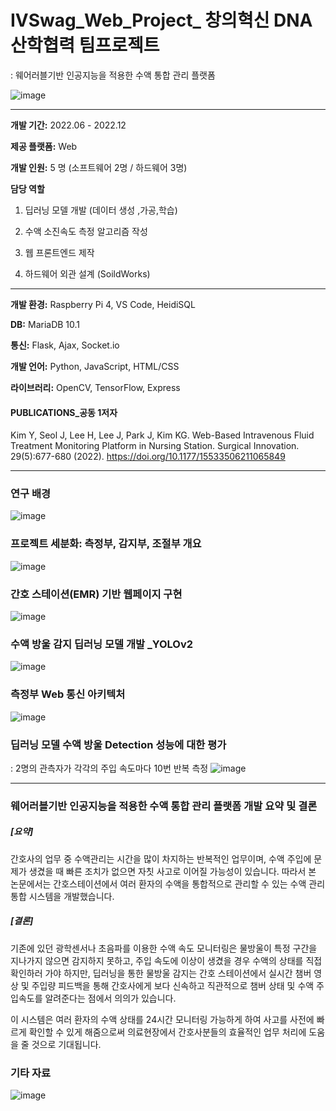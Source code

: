 # IVSwag_Web_Project_ 창의혁신 DNA 산학협력 팀프로젝트
: 웨어러블기반 인공지능을 적용한 수액 통합 관리 플랫폼

![image](https://github.com/hyomin0804/IVSwag_Web_Project/assets/87791247/f905b19f-85ec-471a-90dc-38cb32b9eed4)

---
**개발 기간:** 2022.06 - 2022.12


**제공 플랫폼:** Web


**개발 인원:** 5 명 (소프트웨어 2명 / 하드웨어 3명)


**담당 역할**

1) 딥러닝 모델 개발 (데이터 생성 ,가공,학습)

2) 수액 소진속도 측정 알고리즘 작성

3) 웹 프론트엔드 제작 

4) 하드웨어 외관 설계 (SoildWorks)

---

**개발 환경:** Raspberry Pi 4,  VS Code, HeidiSQL


**DB:** MariaDB 10.1


**통신:** Flask, Ajax, Socket.io


**개발 언어:** Python, JavaScript, HTML/CSS


**라이브러리:** OpenCV, TensorFlow, Express



#### PUBLICATIONS_공동 1저자
Kim Y, Seol J, Lee H, Lee J, Park J, Kim KG. Web-Based Intravenous Fluid Treatment Monitoring Platform in Nursing Station. Surgical Innovation. 29(5):677-680 (2022). https://doi.org/10.1177/15533506211065849

---
### 연구 배경
![image](https://github.com/hyomin0804/IVSwag_Web_Project/assets/87791247/1e03f089-18c5-4a3a-ba30-63b8ae9c2c9c)

### 프로젝트 세분화: 측정부, 감지부, 조절부 개요
![image](https://github.com/hyomin0804/IVSwag_Web_Project/assets/87791247/e1ada143-947d-4d68-b7ce-63eacf7d44ad)

### 간호 스테이션(EMR) 기반 웹페이지 구현
![image](https://github.com/hyomin0804/IVSwag_Web_Project/assets/87791247/a8b39c82-c889-4963-9ae5-5a27b0a50019)

### 수액 방울 감지 딥러닝 모델 개발 _YOLOv2
![image](https://github.com/hyomin0804/IVSwag_Web_Project/assets/87791247/b14d1d56-00bc-44ed-bb1f-ec42535a781c)

### 측정부 Web 통신 아키텍처     
![image](https://github.com/hyomin0804/IVSwag_Web_Project/assets/87791247/92613496-a9db-4da7-bcb7-66f01047e405)

### 딥러닝 모델 수액 방울 Detection 성능에 대한 평가
: 2명의 관측자가 각각의 주입 속도마다 10번 반복 측정
![image](https://github.com/hyomin0804/IVSwag_Web_Project/assets/87791247/3196e395-c84b-44f1-9c83-5a961fc72fc1)

---
### 웨어러블기반 인공지능을 적용한 수액 통합 관리 플랫폼 개발 요약 및 결론
##### [요약]
간호사의 업무 중 수액관리는 시간을 많이 차지하는 반복적인 업무이며, 수액 주입에 문제가 생겼을 때 빠른 조치가 없으면 자칫 사고로 이어질 가능성이 있습니다. 따라서 본 논문에서는 간호스테이션에서 여러 환자의 수액을 통합적으로 관리할 수 있는 수액 관리 통합 시스템을 개발했습니다.

##### [결론]
기존에 있던 광학센서나 초음파를 이용한 수액 속도 모니터링은 물방울이 특정 구간을 지나가지 않으면 감지하지 못하고, 주입 속도에 이상이 생겼을 경우 수액의 상태를 직접 확인하러 가야 하지만, 딥러닝을 통한 물방울 감지는 간호 스테이션에서 실시간 챔버 영상 및 주입량 피드백을 통해 간호사에게 보다 신속하고 직관적으로 챔버 상태 및 수액 주입속도를 알려준다는 점에서 의의가 있습니다.

이 시스템은 여러 환자의 수액 상태를 24시간 모니터링 가능하게 하여 사고를 사전에 빠르게 확인할 수 있게 해줌으로써 의료현장에서 간호사분들의 효율적인 업무 처리에 도움을 줄 것으로 기대됩니다.


### 기타 자료
![image](https://github.com/hyomin0804/IVSwag_Web_Project/assets/87791247/bbf5fbb7-2c9a-4173-8c80-6f75b759f262)
